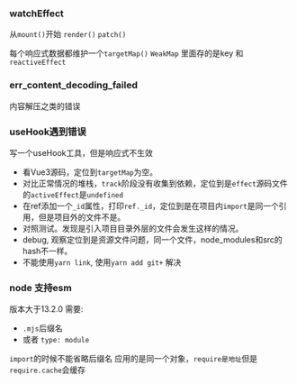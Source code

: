 ### watchEffect
从`mount()`开始
`render()`
`patch()`

每个响应式数据都维护一个`targetMap()` `WeakMap`
里面存的是key 和`reactiveEffect`


### err_content_decoding_failed
内容解压之类的错误

### useHook遇到错误
写一个useHook工具，但是响应式不生效
- 看Vue3源码，定位到`targetMap`为空。
- 对比正常情况的堆栈，`track`阶段没有收集到依赖，定位到是`effect`源码文件的`activeEffect`是`undefined`
- 在ref添加一个`_id`属性，打印`ref._id`，定位到是在项目内`import`是同一个引用，但是项目外的文件不是。
- 对照测试。发现是引入项目目录外层的文件会发生这样的情况。
- debug, 观察定位到是资源文件问题，同一个文件，node_modules和src的hash不一样。
- 不能使用`yarn link`, 使用`yarn add git+` 解决

### node 支持esm
版本大于13.2.0
需要:
- `.mjs`后缀名 
- 或者 `type: module`

`import`的时候不能省略后缀名
应用的是同一个对象，`require是地址`但是`require.cache`会缓存

